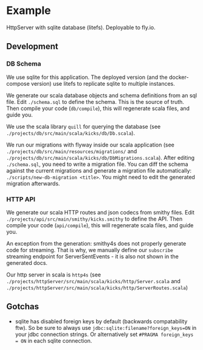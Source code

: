 # Example

HttpServer with sqlite database (litefs). Deployable to fly.io.

## Development

### DB Schema

We use sqlite for this application.
The deployed version (and the docker-compose version) use litefs to replicate sqlite to multiple instances.

We generate our scala database objects and schema definitions from an sql file.
Edit `./schema.sql` to define the schema. This is the source of truth.
Then compile your code (`db/compile`), this will regenerate scala files, and guide you.

We use the scala library `quill` for querying the database (see `./projects/db/src/main/scala/kicks/db/Db.scala`).

We run our migrations with flyway inside our scala application (see `./projects/db/src/main/resources/migrations/` and `./projects/db/src/main/scala/kicks/db/DbMigrations.scala`).
After editing `./schema.sql`, you need to write a migration file. You can diff the schema against the current migrations and generate a migration file automatically: `./scripts/new-db-migration <title>`. You might need to edit the generated migration afterwards.

### HTTP API

We generate our scala HTTP routes and json codecs from smithy files.
Edit `./projects/api/src/main/smithy/kicks.smithy` to define the API.
Then compile your code (`api/compile`), this will regenerate scala files, and guide you.

An exception from the generation: smithy4s does not properly generate code for streaming.
That is why, we manually define our `subscribe` streaming endpoint for ServerSentEvents - it is also not shown in the generated docs.

Our http server in scala is `http4s` (see `./projects/httpServer/src/main/scala/kicks/http/Server.scala` and `./projects/httpServer/src/main/scala/kicks/http/ServerRoutes.scala`)


## Gotchas

- sqlite has disabled foreign keys by default (backwards compatability ftw). So be sure to always use `jdbc:sqlite:filename?foreign_keys=ON` in your jdbc connection strings. Or alternatively set `#PRAGMA foreign_keys = ON` in each sqlite connection.
